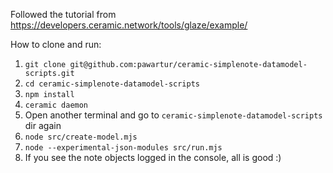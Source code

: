 Followed the tutorial from https://developers.ceramic.network/tools/glaze/example/

How to clone and run:
1. `git clone git@github.com:pawartur/ceramic-simplenote-datamodel-scripts.git`
2. `cd ceramic-simplenote-datamodel-scripts`
3. `npm install`
4. `ceramic daemon`
5. Open another terminal and go to `ceramic-simplenote-datamodel-scripts` dir again
6. `node src/create-model.mjs`
7. `node --experimental-json-modules src/run.mjs`
8. If you see the note objects logged in the console, all is good :) 
